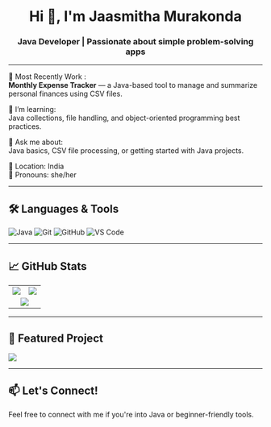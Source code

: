 <h1 align="center">Hi 👋, I'm Jaasmitha Murakonda</h1>
<h3 align="center">Java Developer | Passionate about simple problem-solving apps</h3>

---

🔭 Most Recently Work :  
**Monthly Expense Tracker** — a Java-based tool to manage and summarize personal finances using CSV files.

🌱 I’m learning:  
Java collections, file handling, and object-oriented programming best practices.

💬 Ask me about:  
Java basics, CSV file processing, or getting started with Java projects.

📍 Location: India  
💼 Pronouns: she/her

---

## 🛠️ Languages & Tools

![Java](https://img.shields.io/badge/-Java-007396?style=flat&logo=java)
![Git](https://img.shields.io/badge/-Git-F05032?style=flat&logo=git)
![GitHub](https://img.shields.io/badge/-GitHub-181717?style=flat&logo=github)
![VS Code](https://img.shields.io/badge/-VS%20Code-007ACC?style=flat&logo=visual-studio-code)

---

## 📈 GitHub Stats

<div align="center">
  <table>
    <tr>
      <td><img src="https://github-readme-stats.vercel.app/api?username=murakonda-jasmitha&show_icons=true&theme=tokyonight" /></td>
      <td><img src="https://github-readme-streak-stats.herokuapp.com?user=murakonda-jasmitha&theme=tokyonight" /></td>
    </tr>
    <tr>
      <td colspan="2" align="center"><img src="https://github-readme-stats.vercel.app/api/top-langs/?username=murakonda-jasmitha&layout=compact&theme=tokyonight" /></td>
    </tr>
  </table>
</div>

---

## 🚀 Featured Project

<a href="https://github.com/murakonda-jasmitha/MonthlyExpensesTracker">
  <img src="https://github-readme-stats.vercel.app/api/pin/?username=murakonda-jasmitha&repo=MonthlyExpensesTracker&theme=tokyonight" />
</a>

---

## 📫 Let's Connect!

Feel free to connect with me if you're into Java or beginner-friendly tools.

